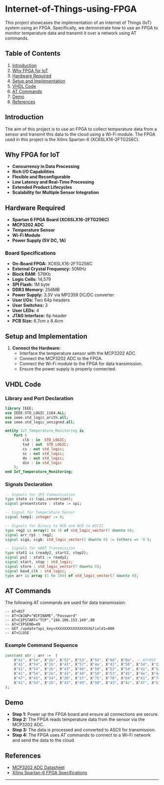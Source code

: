 # Internet-of-Things-using-FPGA

This project showcases the implementation of an Internet of Things (IoT) system using an FPGA. Specifically, we demonstrate how to use an FPGA to monitor temperature data and transmit it over a network using AT commands.

## Table of Contents
1. [Introduction](#introduction)
2. [Why FPGA for IoT](#why-fpga-for-iot)
3. [Hardware Required](#hardware-required)
4. [Setup and Implementation](#setup-and-implementation)
5. [VHDL Code](#vhdl-code)
6. [AT Commands](#at-commands)
7. [Demo](#demo)
8. [References](#references)

## Introduction

The aim of this project is to use an FPGA to collect temperature data from a sensor and transmit this data to the cloud using a Wi-Fi module. The FPGA used in this project is the Xilinx Spartan-6 (XC6SLX16-2FTG256C).



## Why FPGA for IoT

- **Concurrency in Data Processing**
- **Rich I/O Capabilities**
- **Flexible and Reconfigurable**
- **Low Latency and Real-Time Processing**
- **Extended Product Lifecycles**
- **Scalability for Multiple Sensor Integration**

## Hardware Required

- **Spartan 6 FPGA Board (XC6SLX16-2FTG256C)**
- **MCP3202 ADC**
- **Temperature Sensor**
- **Wi-Fi Module**
- **Power Supply (5V DC, 1A)**

### Board Specifications
- **On-Board FPGA:** XC6SLX16-2FTG256C
- **External Crystal Frequency:** 50MHz
- **Block RAM:** 576Kb
- **Logic Cells:** 14,579
- **SPI Flash:** 1M byte
- **DDR3 Memory:** 256MB
- **Power Supply:** 3.3V via MP2359 DC/DC converter
- **User I/Os:** Two 64p headers
- **User Switches:** 3
- **User LEDs:** 4
- **JTAG Interface:** 6p header
- **PCB Size:** 6.7cm x 8.4cm

## Setup and Implementation

1. **Connect the Hardware:**
   - Interface the temperature sensor with the MCP3202 ADC.
   - Connect the MCP3202 ADC to the FPGA.
   - Connect the Wi-Fi module to the FPGA for data transmission.
   - Ensure the power supply is properly connected.

## VHDL Code

### Library and Port Declaration
```vhdl
library IEEE;
use IEEE.STD_LOGIC_1164.ALL;
use ieee.std_logic_arith.all; 
use ieee.std_logic_unsigned.all; 

entity IoT_Temperature_Monitoring is
    Port ( 
        clk : in  STD_LOGIC;
        txd : out  STD_LOGIC;
        cs : out std_logic;
        sc : out std_logic;
        do : out std_logic;
        din : in std_logic
    );
end IoT_Temperature_Monitoring;
```

### Signals Declaration
```vhdl
-- Signals for SPI Communication
type state is (spi,conversion);
signal presentstate : state := spi;

-- Signal for Temperature Sensor
signal temp1: integer := 0;

-- Signals for Binary to BCD and BCD to ASCII
type reg2 is array(1 to 3) of std_logic_vector(7 downto 0);    
signal arr_rp1 : reg2; 
signal siga, sigb: std_logic_vector(2 downto 0) := (others => '0');

-- Signals for UART Transmission
type stat1 is (ready2, start2, stop2);
signal ps2 : stat1 := ready2; 
signal start, stop : std_logic;
signal store : std_logic_vector(7 downto 0);
signal baud_clk : std_logic; 
type arr is array (1 to 160) of std_logic_vector(7 downto 0);
```

## AT Commands

The following AT commands are used for data transmission:

```plaintext
-- AT+RST
-- AT+CWJAP="WIFINAME","Password"
-- AT+CIPSTART="TCP","184.106.153.149",80
-- AT+CIPSEND=49
-- GET /update?api_key=XXXXXXXXXXXXXXXX&field1=000
-- AT+CLOSE
```

### Example Command Sequence
```vhdl
constant str : arr :=  ( 
    X"41", X"54", X"2b", X"52", X"53", X"54", X"0d", X"0a", -- AT+RST
    X"41", X"54", X"2b", X"43", X"57", X"4a", X"41", X"50", X"3d", X"22", X"57", X"49", X"46", X"49", X"4e", X"41", X"4d", X"45", X"22", X"2c", X"22", X"50", X"41", X"53", X"53", X"57", X"4f", X"52", X"44", X"22", X"0d", X"0a", -- AT+CWJAP="WIFINAME","PASSWORD"
    X"41", X"54", X"2b", X"43", X"49", X"50", X"53", X"54", X"41", X"52", X"54", X"3d", X"22", X"54", X"43", X"50", X"22", X"2c", X"22", X"31", X"38", X"34", X"2e", X"31", X"30", X"36", X"2e", X"31", X"35", X"33", X"2e", X"31", X"34", X"39", X"22", X"2c", X"38", X"30", X"0d", X"0a", -- AT+CIPSTART="TCP","184.106.153.149",80
    X"41", X"54", X"2b", X"43", X"49", X"50", X"53", X"45", X"4e", X"44", X"3d", X"34", X"39", X"0d", X"0a", -- AT+CIPSEND=49
    X"47", X"45", X"54", X"20", X"2f", X"75", X"70", X"64", X"61", X"74", X"65", X"3f", X"61", X"70", X"69", X"5f", X"6b", X"65", X"79", X"3d", X"58", X"58", X"58", X"58", X"58", X"58", X"58", X"58", X"26", X"66", X"69", X"65", X"6c", X"64", X"31", X"3d", X"30", X"30", X"30", X"0d", X"0a", -- GET /update?api_key=XXXXXXXXXXXX&field1=000
    X"41", X"54", X"2b", X"43", X"49", X"50", X"43", X"4c", X"4f", X"53", X"45", X"0d", X"0a" -- AT+CLOSE
);
```

## Demo

- **Step 1:** Power up the FPGA board and ensure all connections are secure.
- **Step 2:** The FPGA reads temperature data from the sensor via the MCP3202 ADC.
- **Step 3:** The data is processed and converted to ASCII for transmission.
- **Step 4:** The FPGA uses AT commands to connect to a Wi-Fi network and send the data to the cloud.

## References

- [MCP3202 ADC Datasheet](https://ww1.microchip.com/downloads/en/DeviceDoc/21298e.pdf)
- [Xilinx Spartan-6 FPGA Specifications](https://www.xilinx.com/products/silicon-devices/fpga/spartan-6.html)

---


